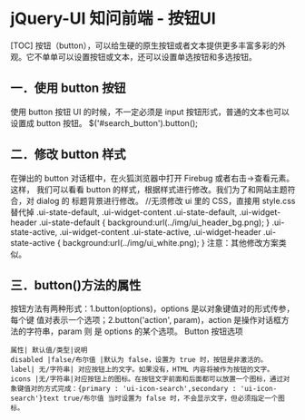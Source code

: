 # jQuery-UI 知问前端 - 按钮UI
[TOC]
按钮（button），可以给生硬的原生按钮或者文本提供更多丰富多彩的外观。它不单单可以设置按钮或文本，还可以设置单选按钮和多选按钮。
## 一．使用 button 按钮
使用 button 按钮 UI 的时候，不一定必须是 input 按钮形式，普通的文本也可以设置成
button 按钮。
$('#search_button').button();

## 二．修改 button 样式
在弹出的 button 对话框中，在火狐浏览器中打开 Firebug 或者右击->查看元素。这样，
我们可以看看 button 的样式，根据样式进行修改。我们为了和网站主题符合，对 dialog 的
标题背景进行修改。
//无须修改 ui 里的 CSS，直接用 style.css 替代掉
.ui-state-default, .ui-widget-content .ui-state-default, .ui-widget-header .ui-state-default {
background:url(../img/ui_header_bg.png);
}
.ui-state-active, .ui-widget-content .ui-state-active, .ui-widget-header .ui-state-active {
background:url(../img/ui_white.png);
}
注意：其他修改方案类似。

## 三．button()方法的属性
按钮方法有两种形式：1.button(options)，options 是以对象键值对的形式传参，每个键
值对表示一个选项；2.button('action', param)，action 是操作对话框方法的字符串，param 则
是 options 的某个选项。
Button 按钮选项
```table
属性| 默认值/类型|说明
disabled |false/布尔值 |默认为 false，设置为 true 时，按钮是非激活的。
label| 无/字符串| 对应按钮上的文字。如果没有，HTML 内容将被作为按钮的文字。
icons |无/字符串|对应按钮上的图标。在按钮文字前面和后面都可以放置一个图标，通过对象键值对的方式完成：{primary : 'ui-icon-search',secondary : 'ui-icon-search'}text true/布尔值 当时设置为 false 时，不会显示文字，但必须指定一个图标。
```
